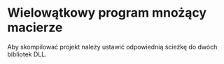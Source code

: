 # Wielowątkowy program mnożący macierze

Aby skompilować projekt należy ustawić odpowiednią ścieżkę do dwóch bibliotek DLL.
